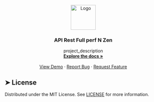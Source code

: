 <!-- PROJECT LOGO -->
<br />
<div align="center">
  <a href="https://github.com/perf-n-zen/api">
    <img src="https://avatars.githubusercontent.com/u/122456353?s=200&v=4" alt="Logo" width="80" height="80">
  </a>

<h3 align="center">API Rest Full perf N Zen</h3>

  <p align="center">
    project_description
    <br />
    <a href="https://github.com/github_username/repo_name"><strong>Explore the docs »</strong></a>
    <br />
    <br />
    <a href="https://github.com/github_username/repo_name">View Demo</a>
    ·
    <a href="https://github.com/github_username/repo_name/issues">Report Bug</a>
    ·
    <a href="https://github.com/github_username/repo_name/issues">Request Feature</a>
  </p>
</div>

## ➤ License
Distributed under the MIT License. See [LICENSE](LICENSE) for more information.